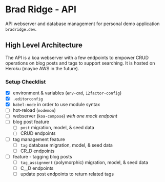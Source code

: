 # Brad Ridge - API

API webserver and database management for personal demo application `bradridge.dev`.

## High Level Architecture

The API is a koa webserver with a few endpoints to empower CRUD operations on blog posts and tags to support searching. It is hosted on Heroku (maybe AWS in the future).

### Setup Checklist

- [x] environment & variables (`env-cmd`, `12factor-config`)
- [x] `.editorconfig`
- [x] `babel-node` in order to use module syntax
- [ ] hot-reload (`nodemon`)
- [ ] webserver (`koa-compose`) *with one mock endpoint*
- [ ] blog post feature
    - [ ] `post` migration, model, & seed data
    - [ ] CRUD endpoints
- [ ] tag management feature
    - [ ] `tag` database migration, model, & seed data
    - [ ] CR_D endpoints
- [ ] feature - tagging blog posts
    - [ ] `tag_assignment` (polymorphic) migration, model, & seed data
    - [ ] C__D endpoints
    - [ ] update post endpoints to return related tags
